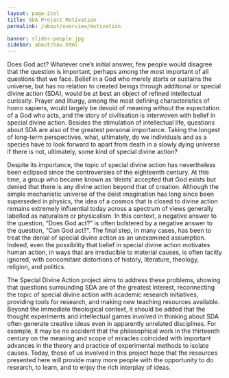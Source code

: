 ```yaml
---
layout: page-2col
title: SDA Project Motivation
permalink: /about/overview/motivation

banner: slider-people.jpg
sidebar: about/nav.html
---
```

Does God act? Whatever one’s initial answer, few people would disagree that the question is important, perhaps among the most important of all questions that we face. Belief in a God who merely starts or sustains the universe, but has no relation to created beings through additional or special divine action (SDA), would be at best an object of refined intellectual curiosity. Prayer and liturgy, among the most defining characteristics of homo sapiens, would largely be devoid of meaning without the expectation of a God who acts, and the story of civilisation is interwoven with belief in special divine action. Besides the stimulation of intellectual life, questions about SDA are also of the greatest personal importance. Taking the longest of long-term perspectives, what, ultimately, do we individuals and as a species have to look forward to apart from death in a slowly dying universe if there is not, ultimately, some kind of special divine action?

Despite its importance, the topic of special divine action has nevertheless been eclipsed since the controversies of the eighteenth century. At this time, a group who became known as ‘deists’ accepted that God exists but denied that there is any divine action beyond that of creation. Although the simple mechanistic universe of the deist imagination has long since been superseded in physics, the idea of a cosmos that is closed to divine action remains extremely influential today across a spectrum of views generally labelled as naturalism or physicalism. In this context, a negative answer to the question, “Does God act?” is often bolstered by a negative answer to the question, “Can God act?”. The final step, in many cases, has been to treat the denial of special divine action as an unexamined assumption. Indeed, even the possibility that belief in special divine action motivates human action, in ways that are irreducible to material causes, is often tacitly ignored, with concomitant distortions of history, literature, theology, religion, and politics.

The Special Divine Action project aims to address these problems, showing that questions surrounding SDA are of the greatest interest, reconnecting the topic of special divine action with academic research initiatives, providing tools for research, and making new teaching resources available. Beyond the immediate theological context, it should be added that the thought experiments and intellectual games involved in thinking about SDA often generate creative ideas even in apparently unrelated disciplines. For example, it may be no accident that the philosophical work in the thirteenth century on the meaning and scope of miracles coincided with important advances in the theory and practice of experimental methods to isolate causes. Today, those of us involved in this project hope that the resources presented here will provide many more people with the opportunity to do research, to learn, and to enjoy the rich interplay of ideas.
